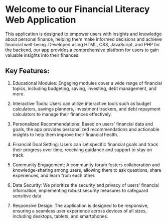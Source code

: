 # Welcome to our Financial Literacy Web Application
This application is designed to empower users with insights and knowledge about personal finance, helping them make informed decisions and achieve financial well-being. Developed using HTML, CSS, JavaScript, and PHP for the backend, our app provides a comprehensive platform for users to gain valuable insights into their finances.

## Key Features:
1. Educational Modules: Engaging modules cover a wide range of financial topics, including budgeting, saving, investing, debt management, and more.

2. Interactive Tools: Users can utilize interactive tools such as budget calculators, savings planners, investment trackers, and debt repayment calculators to manage their finances effectively.

3. Personalized Recommendations: Based on users' financial data and goals, the app provides personalized recommendations and actionable insights to help them improve their financial health.

4. Financial Goal Setting: Users can set specific financial goals and track their progress over time, receiving guidance and support to stay on track.

5. Community Engagement: A community forum fosters collaboration and knowledge-sharing among users, allowing them to ask questions, share experiences, and learn from each other.

6. Data Security: We prioritize the security and privacy of users' financial information, implementing robust security measures to safeguard sensitive data.

7. Responsive Design: The application is designed to be responsive, ensuring a seamless user experience across devices of all sizes, including desktops, tablets, and smartphones.
